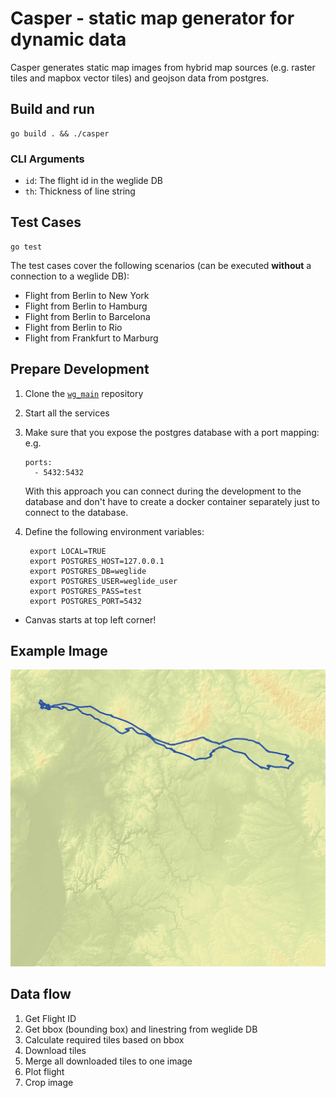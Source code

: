 # Casper - static map generator for dynamic data

Casper generates static map images from hybrid map sources (e.g. raster tiles and mapbox vector tiles) and geojson data from postgres.

## Build and run

```shell
go build . && ./casper
```

### CLI Arguments

- `id`: The flight id in the weglide DB
- `th`: Thickness of line string

## Test Cases


```
go test
```

The test cases cover the following scenarios (can be executed **without** a connection to a weglide DB):

- Flight from Berlin to New York
- Flight from Berlin to Hamburg
- Flight from Berlin to Barcelona
- Flight from Berlin to Rio
- Flight from Frankfurt to Marburg

## Prepare Development

1. Clone the [`wg_main`](https://github.com/weglide/weglide) repository
2. Start all the services
3. Make sure that you expose the postgres database with a port mapping: 
    e.g.
    ```
    ports:  
      - 5432:5432
    ```
   With this approach you can connect during the development to the database and don't have to create a docker container separately just to connect to the database.

4. Define the following environment variables:
   ```
    export LOCAL=TRUE
    export POSTGRES_HOST=127.0.0.1
    export POSTGRES_DB=weglide
    export POSTGRES_USER=weglide_user
    export POSTGRES_PASS=test
    export POSTGRES_PORT=5432
   ```

* Canvas starts at top left corner! 

## Example Image

![](docs/Flight_1.jpeg)

## Data flow

1. Get Flight ID
2. Get bbox (bounding box) and linestring from weglide DB
3. Calculate required tiles based on bbox
4. Download tiles
5. Merge all downloaded tiles to one image
6. Plot flight
7. Crop image